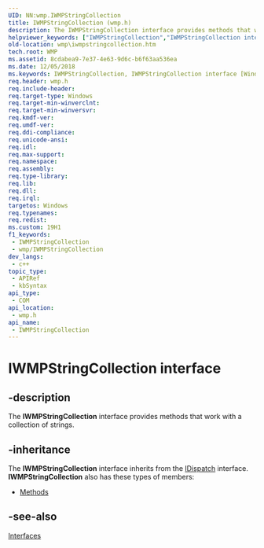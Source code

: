 ```yaml
---
UID: NN:wmp.IWMPStringCollection
title: IWMPStringCollection (wmp.h)
description: The IWMPStringCollection interface provides methods that work with a collection of strings.
helpviewer_keywords: ["IWMPStringCollection","IWMPStringCollection interface [Windows Media Player]","IWMPStringCollection interface [Windows Media Player]","described","IWMPStringCollectionInterface","wmp.iwmpstringcollection","wmp/IWMPStringCollection"]
old-location: wmp\iwmpstringcollection.htm
tech.root: WMP
ms.assetid: 8cdabea9-7e37-4e63-9d6c-b6f63aa536ea
ms.date: 12/05/2018
ms.keywords: IWMPStringCollection, IWMPStringCollection interface [Windows Media Player], IWMPStringCollection interface [Windows Media Player],described, IWMPStringCollectionInterface, wmp.iwmpstringcollection, wmp/IWMPStringCollection
req.header: wmp.h
req.include-header: 
req.target-type: Windows
req.target-min-winverclnt: 
req.target-min-winversvr: 
req.kmdf-ver: 
req.umdf-ver: 
req.ddi-compliance: 
req.unicode-ansi: 
req.idl: 
req.max-support: 
req.namespace: 
req.assembly: 
req.type-library: 
req.lib: 
req.dll: 
req.irql: 
targetos: Windows
req.typenames: 
req.redist: 
ms.custom: 19H1
f1_keywords:
 - IWMPStringCollection
 - wmp/IWMPStringCollection
dev_langs:
 - c++
topic_type:
 - APIRef
 - kbSyntax
api_type:
 - COM
api_location:
 - wmp.h
api_name:
 - IWMPStringCollection
---
```


# IWMPStringCollection interface


## -description

The <b>IWMPStringCollection</b> interface provides methods that work with a collection of strings.

## -inheritance

The <b>IWMPStringCollection</b> interface inherits from the <a href="/previous-versions/windows/desktop/api/oaidl/nn-oaidl-idispatch">IDispatch</a> interface. <b>IWMPStringCollection</b> also has these types of members:
<ul>
<li><a href="https://docs.microsoft.com/">Methods</a></li>
</ul>

## -see-also

<a href="/windows/desktop/WMP/interfaces">Interfaces</a>
